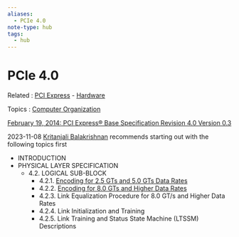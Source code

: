 ```yaml
---
aliases:
  - PCIe 4.0
note-type: hub
tags:
  - hub
---
```


# PCIe 4.0

Related : [PCI Express](PCI%20Express.md) - [Hardware](Hardware.md)

Topics : [Computer Organization](Computer%20Organization.md)

[February 19, 2014: PCI Express® Base Specification Revision 4.0 Version 0.3](https://astralvx.com/storage/2020/11/PCI_Express_Base_4.0_Rev0.3_February19-2014.pdf)

2023-11-08 [Kritanjali Balakrishnan](../authors-people-key-figures/Kritanjali%20Balakrishnan.md) recommends starting out with the following topics first

- INTRODUCTION
- PHYSICAL LAYER SPECIFICATION
  - 4.2. LOGICAL SUB-BLOCK
    - 4.2.1. [Encoding for 2.5 GTs and 5.0 GTs Data Rates](../_inbox/Encoding%20for%202.5%20GTs%20and%205.0%20GTs%20Data%20Rates.md)
    - 4.2.2. [Encoding for 8.0 GTs and Higher Data Rates](Encoding%20for%208.0%20GTs%20and%20Higher%20Data%20Rates)
    - 4.2.3. Link Equalization Procedure for 8.0 GT/s and Higher Data Rates
    - 4.2.4. Link Initialization and Training
    - 4.2.5. Link Training and Status State Machine (LTSSM) Descriptions
